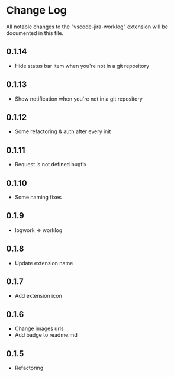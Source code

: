 # Change Log
All notable changes to the "vscode-jira-worklog" extension will be documented in this file.

## 0.1.14
- Hide status bar item when you're not in a git repository

## 0.1.13
- Show notification when you're not in a git repository

## 0.1.12
- Some refactoring & auth after every init

## 0.1.11
- Request is not defined bugfix

## 0.1.10
- Some naming fixes

## 0.1.9
- logwork -> worklog

## 0.1.8
- Update extension name

## 0.1.7
- Add extension icon

## 0.1.6
- Change images urls
- Add badge to readme.md

## 0.1.5
- Refactoring
